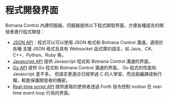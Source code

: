# 程式開發界面

Botnana Control 內建伺服器。伺服器提供以下程式開發界面，方便各種語言的開發者進行程式開發：

* [JSON API](./json-api.md)：程式可以可以使用 JSON 格式和 Botnana Control 溝通。適用於各種
支援 JSON 格式且具有 Websocket 函式庫的語言，如 Java、C#、C++、Python、Ruby 等。
* [Javascript API](./javascript-api.md) 提供 Javascript 程式和 Botnana Control 溝通的界面。 
* [Go API](./go-api.md) 提供 Go 程式和 Botnana Control 溝通的界面。 Go 程式的性能和 Javascript 差不多。 但語言更適合已經學過 C 的人學習，而且能編譯成執行檔，較能保護開發者的機密。 
* [Real-time script API](./real-time-script-api.md) 提供進階的使用者透過 Forth 指令控制 motion 在 real-time event loop 行為的界面。
